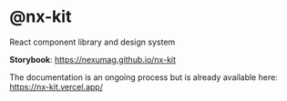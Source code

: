 # @nx-kit

React component library and design system

**Storybook**: https://nexumag.github.io/nx-kit

The documentation is an ongoing process but is already available here: https://nx-kit.vercel.app/
